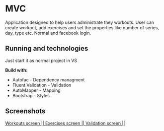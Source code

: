 # MVC 
Application designed to help users administrate they workouts. 
User can create workout, add exercises and set the properties like number of series, day, type etc.
Normal and facebook login.

## Running and technologies
Just start it as normal project in VS

**Build with:**
* Autofac - Dependency managment
* Fluent Validation - Validation
* AutoMapper - Mapping
* Bootstrap - Styles

## Screenshots
[Workouts screen || ](https://imgur.com/k3f8XMy)
[Exercises screen || ](https://imgur.com/BnNgJa5)
[Validation screen || ](https://imgur.com/ojDyGcL)
